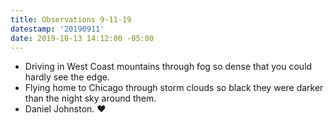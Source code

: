 ```yaml
---
title: Observations 9-11-19
datestamp: '20190911'
date: 2019-10-13 14:12:00 -05:00
---
```


- Driving in West Coast mountains through fog so dense that you could hardly see the edge.
- Flying home to Chicago through storm clouds so black they were darker than the night sky around them.
- Daniel Johnston. ♥
